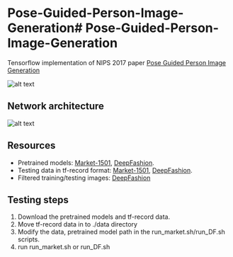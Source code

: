 # Pose-Guided-Person-Image-Generation# Pose-Guided-Person-Image-Generation
Tensorflow implementation of NIPS 2017 paper [Pose Guided Person Image Generation](https://papers.nips.cc/paper/6644-pose-guided-person-image-generation.pdf)

![alt text](https://github.com/charliememory/Pose-Guided-Person-Image-Generation/blob/master/imgs/Poster_task.svg)

## Network architecture
![alt text](https://github.com/charliememory/Pose-Guided-Person-Image-Generation/blob/master/imgs/Paper-framework.svg)

## Resources
 - Pretrained models: [Market-1501](https://drive.google.com/drive/folders/1KLz9SBxOl2Djsqf3NytScPWJIf8K4Qec?usp=sharing), [DeepFashion](https://drive.google.com/drive/folders/19STFGHvwcLFasLXqqLWd-ONiTgARTukN?usp=sharing).
 - Testing data in tf-record format: [Market-1501](https://drive.google.com/drive/folders/1XHYyAAlvn1M73-TNo59uqA8r2YNuM4kg?usp=sharing), [DeepFashion](https://drive.google.com/drive/folders/1f3skQQtsN3mj3lFeYbe8b88hsMl1cyD7?usp=sharing).
 - Filtered training/testing images: [DeepFashion](https://drive.google.com/open?id=10zkJUJBV0WQqglWIrFY_Nh1f8sQx3V9n)

## Testing steps
 1. Download the pretrained models and tf-record data.
 2. Move tf-record data in to ./data directory
 3. Modify the data, pretrained model path in the run_market.sh/run_DF.sh scripts.
 4. run run_market.sh or run_DF.sh 

